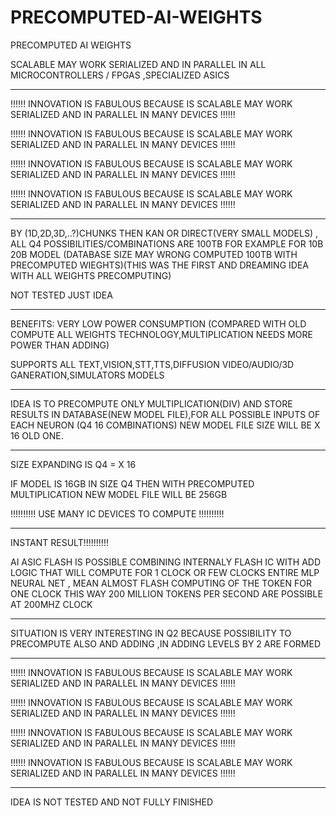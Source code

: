 # PRECOMPUTED-AI-WEIGHTS
PRECOMPUTED AI WEIGHTS

SCALABLE MAY WORK SERIALIZED AND IN PARALLEL IN ALL MICROCONTROLLERS / FPGAS ,SPECIALIZED ASICS
*********************************************************************************************************************
!!!!!! INNOVATION IS FABULOUS BECAUSE IS SCALABLE MAY WORK SERIALIZED AND IN PARALLEL IN MANY DEVICES !!!!!!

!!!!!! INNOVATION IS FABULOUS BECAUSE IS SCALABLE MAY WORK SERIALIZED AND IN PARALLEL IN MANY DEVICES !!!!!!

!!!!!! INNOVATION IS FABULOUS BECAUSE IS SCALABLE MAY WORK SERIALIZED AND IN PARALLEL IN MANY DEVICES !!!!!!

!!!!!! INNOVATION IS FABULOUS BECAUSE IS SCALABLE MAY WORK SERIALIZED AND IN PARALLEL IN MANY DEVICES !!!!!!
*********************************************************************************************************************

BY (1D,2D,3D,..?)CHUNKS THEN KAN OR DIRECT(VERY SMALL MODELS) , 
ALL Q4 POSSIBILITIES/COMBINATIONS  ARE 100TB FOR EXAMPLE FOR 10B 20B MODEL (DATABASE SIZE MAY WRONG COMPUTED 100TB  WITH PRECOMPUTED WIEGHTS)(THIS WAS THE FIRST AND DREAMING IDEA WITH ALL WEIGHTS PRECOMPUTING)

NOT TESTED JUST IDEA
*********************************************************************************************************************



BENEFITS: VERY LOW POWER CONSUMPTION (COMPARED WITH OLD COMPUTE ALL WEIGHTS TECHNOLOGY,MULTIPLICATION NEEDS MORE POWER THAN ADDING)

SUPPORTS ALL TEXT,VISION,STT,TTS,DIFFUSION VIDEO/AUDIO/3D GANERATION,SIMULATORS MODELS



*********************************************************************************************************************
IDEA IS TO PRECOMPUTE ONLY MULTIPLICATION(DIV) AND STORE RESULTS IN DATABASE(NEW MODEL FILE),FOR ALL POSSIBLE INPUTS OF EACH NEURON 
(Q4 16 COMBINATIONS) NEW MODEL FILE SIZE WILL BE X 16 OLD ONE.
*********************************************************************************************************************

SIZE EXPANDING IS Q4 = X 16

IF MODEL IS 16GB IN SIZE Q4 THEN WITH PRECOMPUTED MULTIPLICATION NEW MODEL FILE WILL BE 256GB

!!!!!!!!!! USE MANY IC DEVICES TO COMPUTE !!!!!!!!!!

*********************************************************************************************************************

INSTANT RESULT!!!!!!!!!!

AI ASIC FLASH IS POSSIBLE COMBINING INTERNALY FLASH IC WITH ADD LOGIC THAT WILL COMPUTE FOR 1 CLOCK OR FEW CLOCKS
ENTIRE MLP NEURAL NET , MEAN ALMOST FLASH COMPUTING OF THE TOKEN FOR ONE CLOCK
THIS WAY 200 MILLION TOKENS PER SECOND ARE POSSIBLE AT 200MHZ CLOCK

*********************************************************************************************************************

SITUATION IS VERY INTERESTING IN Q2 BECAUSE POSSIBILITY TO PRECOMPUTE ALSO AND ADDING ,IN ADDING LEVELS BY 2 ARE FORMED

*********************************************************************************************************************
!!!!!! INNOVATION IS FABULOUS BECAUSE IS SCALABLE MAY WORK SERIALIZED AND IN PARALLEL IN MANY DEVICES !!!!!!

!!!!!! INNOVATION IS FABULOUS BECAUSE IS SCALABLE MAY WORK SERIALIZED AND IN PARALLEL IN MANY DEVICES !!!!!!

!!!!!! INNOVATION IS FABULOUS BECAUSE IS SCALABLE MAY WORK SERIALIZED AND IN PARALLEL IN MANY DEVICES !!!!!!

!!!!!! INNOVATION IS FABULOUS BECAUSE IS SCALABLE MAY WORK SERIALIZED AND IN PARALLEL IN MANY DEVICES !!!!!!
*********************************************************************************************************************

IDEA IS NOT TESTED AND NOT FULLY FINISHED


